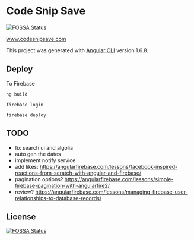 # Code Snip Save
[![FOSSA Status](https://app.fossa.io/api/projects/git%2Bgithub.com%2Fafsnippet%2Fafsnippet.svg?type=shield)](https://app.fossa.io/projects/git%2Bgithub.com%2Fafsnippet%2Fafsnippet?ref=badge_shield)


www.codesnipsave.com

This project was generated with [Angular CLI](https://github.com/angular/angular-cli) version 1.6.8.

## Deploy
To Firebase

```
ng build
```

```
firebase login
```

```
firebase deploy
```
## TODO
- fix search ui and algolia
- auto gen the dates
- implement notify service
- add likes: https://angularfirebase.com/lessons/facebook-inspired-reactions-from-scratch-with-angular-and-firebase/
- pagination options? https://angularfirebase.com/lessons/simple-firebase-pagination-with-angularfire2/
- review? https://angularfirebase.com/lessons/managing-firebase-user-relationships-to-database-records/


## License
[![FOSSA Status](https://app.fossa.io/api/projects/git%2Bgithub.com%2Fafsnippet%2Fafsnippet.svg?type=large)](https://app.fossa.io/projects/git%2Bgithub.com%2Fafsnippet%2Fafsnippet?ref=badge_large)